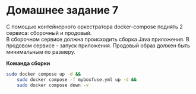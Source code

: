 # Домашнее задание 7
С помощью контейнерного оркестратора docker-compose поднять 2 сервиса: сборочный и продовый.  
В сборочном сервисе должна происходить сборка Java приложения. В продовом сервисе - запуск приложения. Продовый образ должен быть минимальным по размеру.  

**Команда сборки**
```bash
sudo docker compose up -d &&
    sudo docker compose -f myboxfuse.yml up -d &&
    sudo docker compose down -v
```